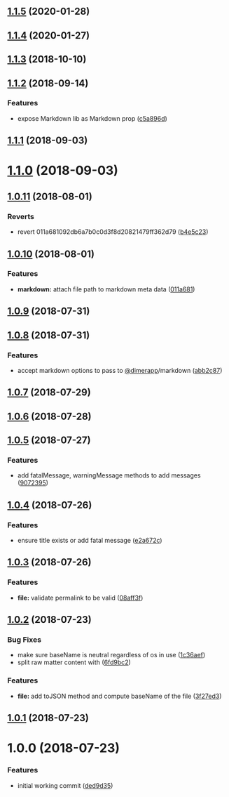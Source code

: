 ## [1.1.5](https://github.com/dimerapp/dfile/compare/v1.1.4...v1.1.5) (2020-01-28)



## [1.1.4](https://github.com/dimerapp/dfile/compare/v1.1.3...v1.1.4) (2020-01-27)



<a name="1.1.3"></a>
## [1.1.3](https://github.com/dimerapp/dfile/compare/v1.1.2...v1.1.3) (2018-10-10)



<a name="1.1.2"></a>
## [1.1.2](https://github.com/dimerapp/dfile/compare/v1.1.1...v1.1.2) (2018-09-14)


### Features

* expose Markdown lib as Markdown prop ([c5a896d](https://github.com/dimerapp/dfile/commit/c5a896d))



<a name="1.1.1"></a>
## [1.1.1](https://github.com/dimerapp/dfile/compare/v1.1.0...v1.1.1) (2018-09-03)



<a name="1.1.0"></a>
# [1.1.0](https://github.com/dimerapp/dfile/compare/v1.0.11...v1.1.0) (2018-09-03)



<a name="1.0.11"></a>
## [1.0.11](https://github.com/dimerapp/dfile/compare/v1.0.10...v1.0.11) (2018-08-01)


### Reverts

* revert 011a681092db6a7b0c0d3f8d20821479ff362d79 ([b4e5c23](https://github.com/dimerapp/dfile/commit/b4e5c23))



<a name="1.0.10"></a>
## [1.0.10](https://github.com/dimerapp/dfile/compare/v1.0.9...v1.0.10) (2018-08-01)


### Features

* **markdown:** attach file path to markdown meta data ([011a681](https://github.com/dimerapp/dfile/commit/011a681))



<a name="1.0.9"></a>
## [1.0.9](https://github.com/dimerapp/dfile/compare/v1.0.8...v1.0.9) (2018-07-31)



<a name="1.0.8"></a>
## [1.0.8](https://github.com/dimerapp/dfile/compare/v1.0.7...v1.0.8) (2018-07-31)


### Features

* accept markdown options to pass to [@dimerapp](https://github.com/dimerapp)/markdown ([abb2c87](https://github.com/dimerapp/dfile/commit/abb2c87))



<a name="1.0.7"></a>
## [1.0.7](https://github.com/dimerapp/dfile/compare/v1.0.6...v1.0.7) (2018-07-29)



<a name="1.0.6"></a>
## [1.0.6](https://github.com/dimerapp/dfile/compare/v1.0.5...v1.0.6) (2018-07-28)



<a name="1.0.5"></a>
## [1.0.5](https://github.com/dimerapp/dfile/compare/v1.0.4...v1.0.5) (2018-07-27)


### Features

* add fatalMessage, warningMessage methods to add messages ([9072395](https://github.com/dimerapp/dfile/commit/9072395))



<a name="1.0.4"></a>
## [1.0.4](https://github.com/dimerapp/dfile/compare/v1.0.3...v1.0.4) (2018-07-26)


### Features

* ensure title exists or add fatal message ([e2a672c](https://github.com/dimerapp/dfile/commit/e2a672c))



<a name="1.0.3"></a>
## [1.0.3](https://github.com/dimerapp/dfile/compare/v1.0.2...v1.0.3) (2018-07-26)


### Features

* **file:** validate permalink to be valid ([08aff3f](https://github.com/dimerapp/dfile/commit/08aff3f))



<a name="1.0.2"></a>
## [1.0.2](https://github.com/dimerapp/dfile/compare/v1.0.1...v1.0.2) (2018-07-23)


### Bug Fixes

* make sure baseName is neutral regardless of os in use ([1c36aef](https://github.com/dimerapp/dfile/commit/1c36aef))
* split raw matter content with ([6fd9bc2](https://github.com/dimerapp/dfile/commit/6fd9bc2))


### Features

* **file:** add toJSON method and compute baseName of the file ([3f27ed3](https://github.com/dimerapp/dfile/commit/3f27ed3))



<a name="1.0.1"></a>
## [1.0.1](https://github.com/dimerapp/dfile/compare/v1.0.0...v1.0.1) (2018-07-23)



<a name="1.0.0"></a>
# 1.0.0 (2018-07-23)


### Features

* initial working commit ([ded9d35](https://github.com/dimerapp/dfile/commit/ded9d35))



